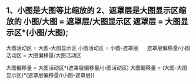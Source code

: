 1、小图是大图等比缩放的
2、遮罩层是大图显示区缩放的
小图/大图 = 遮罩层/大图显示区
遮罩层 = 大图显示区*(小图/大图);
------------------------------------------------
大图活动区 = 大图-大图显示区
小图活动区 = 小图-遮罩层
    
遮罩层偏移量/小图活动区 = 大图偏移量/大图活动区

大图偏移量 = 大图活动区*(遮罩层偏移量/小图活动区)
大图偏移量 = (大图-大图显示区)*(遮罩层偏移量/(小图-遮罩层))
